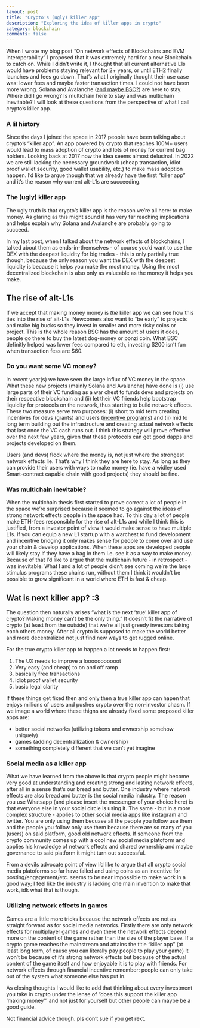 ```yaml
---
layout: post
title: "Crypto's (ugly) killer app"
description: "Exploring the idea of killer apps in crypto"
category: blockchain
comments: false
---
```

When I wrote my blog post “On network effects of Blockchains and EVM interoperability” I proposed that it was extremely hard for a new Blockchain to catch on. While I didn’t write it, I thought that all current alternative L1s would have problems staying relevant for 2+ years, or until ETH2 finally launches and fees go down. That’s what I originally thought their use case was: lower fees and maybe faster transaction times. I could not have been more wrong. Solana and Avalanche ([and maybe BSC?](https://github.com/binance-chain/bsc/issues/553)) are here to stay. Where did I go wrong? Is multichain here to stay and was multichain inevitable? I will look at these questions from the perspective of what I call crypto’s killer app.

### A lil history

Since the days I joined the space in 2017 people have been talking about crypto’s “killer app”. An app powered by crypto that reaches 100M+ users would lead to mass adoption of crypto and lots of money for current bag holders. Looking back at 2017 now the Idea seems almost delusinal. In 2022 we are still lacking the necessary groundwork (cheap transaction, idiot proof wallet security, good wallet usability, etc.) to make mass adoption happen. I’d like to argue though that we already have the first “killer app” and it’s the reason why current alt-L1s are succeeding.

### The (ugly) killer app

The ugly truth is that crypto’s killer app is the reason we’re all here: to make money. As glaring as this might sound it has very far reaching implications and helps explain why Solana and Avalanche are probably going to succeed. 

In my last post, when I talked about the network effects of blockchains, I talked about them as ends-in-themselves - of course you’d want to use the DEX with the deepest liquidity for big trades - this is only partially true though, because the only reason you want the DEX with the deepest liquidity is because it helps you make the most money. Using the most decentralized blockchain is also only as valueable as the money it helps you make.

## The rise of alt-L1s

If we accept that making money money is *the* killer app we can see how this ties into the rise of alt-L1s. Newcomers also want to “be early” to projects and make big bucks so they invest in smaller and more risky coins or project. This is the whole reason BSC has the amount of users it does, people go there to buy the latest dog-money or ponzi coin. What BSC definitly helped was lower fees compared to eth, investing $200 isn’t fun when transaction fess are $60.

### Do you want some VC money?

In recent year(s) we have seen the large influx of VC money in the space. What these new projects (mainly Solana and Avalanche) have done is (i) use large parts of their VC funding as a war chest to funds devs and projects on their respective blockchain and (ii) let their VC friends help bootstrap liquidity for protocols on the network, thus starting to build network effects. These two measure serve two purposes: (i) short to mid term creating incentives for devs (grants) and users ([incentive programs]([https://medium.com/avalancheavax/avalanche-foundation-announces-180m-defi-incentive-program-d320fdfafff7](https://medium.com/avalancheavax/avalanche-foundation-announces-180m-defi-incentive-program-d320fdfafff7))) and (ii) mid to long term building out the infrastructure and creating actual network effects that last once the VC cash runs out. I think this strategy will prove effective over the next few years, given that these protocols can get good dapps and projects developed on them.

Users (and devs) flock where the money is, not just where the strongest network effects lie. That’s why I think they are here to stay. As long as they can provide their users with ways to make money (ie. have a widley used Smart-contract capable chain with good projects) they should be fine.

### Was multichain inevitable?

When the multichain thesis first started to prove correct a lot of people in the space we’re surprised because it seemed to go against the ideas of strong network effects people in the space had. To this day a lot of people make ETH-fees responsible for the rise of alt-L1s and while I think this is justified, from a investor point of view it would make sense to have multiple L1s. If you can equip a new L1 startup with a warchest to fund development and incentive bridging it only makes sense for people to come over and use your chain & develop applications. When these apps are developed people will likely stay if they have a bag in them i.e. see it as a way to make money. Because of that I’d like to argue that the multichain future -  in retrospect - was inevitable. What I and a lot of people didn’t see coming we’re the large stimulus programs these chains run, without them I think it wouldn’t be possible to grow significant in a world where ETH is fast & cheap.

## Wat is next killer app? :3

The question then naturally arises “what is the next ‘true’ killer app of crypto? Making money can’t be the only thing.” It doesn’t fit the narrative of crypto (at least from the outside) that we’re all just greedy investors taking each others money. After all crypto is supposed to make the world better and more decentralized not just find new ways to get rugged online.

For the true crypto killer app to happen a lot needs to happen first:

1. The UX needs to improve a looooooooooot
2. Very easy (and cheap) to on and off ramp
3. basically free transactions
4. idiot proof wallet security
5. basic legal clarity

If these things get fixed then and only then a true killer app can hapen that enjoys millions of users and pushes crypto over the non-investor chasm. If we image a world where these thigns are already fixed some proposed killer apps are: 

- better social networks (utilizing tokens and ownership somehow uniquely)
- games (adding decentrallization & ownership)
- something completely different that we can’t yet imagine

### Social media as a killer app

What we have learned from the above is that crypto people might become very good at understanding and creating strong and lasting network effects, after all in a sense that’s our bread and butter. One industry where network effects are also bread and butter is the social media industry. The reason you use Whatsapp (and please insert the messenger of your choice here) is that everyone else in your social circle is using it. The same - but in a more complex structure - applies to other social media apps like instagram and twitter. You are only using them becuase all the people you follow use them and the people you follow only use them because there are so many of you (users) on said platform, good old network effects. If someone from the crypto community comes up with a cool new social media platoform and applies his knwoledge of network effects and shared ownership and maybe governance to said platform it might turn out successful. 

From a devils advocate point of view I’d like to argue that all crypto social media platoforms so far have failed and using coins as an incentive for posting/engagement/etc. seems to be near impossible to make work in a good way; I feel like the industry is lacking one main invention to make that work, idk what that is though.

### Utilizing network effects in games

Games are a little more tricks because the network effects are not as straight forward as for social media networks. Firstly there are only network effects for multiplayer games and even there the network effects depend more on the content of the game rather than the size of the player base. If a crypto game reaches the mainstream and attains the title “killer app” (at least long term, of cause you can literally pay people to play your game) it won’t be because of it’s strong network effects but because of the actual content of the game itself and how enjoyable it is to play with friends. For network effects through financial incentive remember: people can only take out of the system what someone else has put in.

As closing thoughts I would like to add that thinking about every investment you take in crypto under the lense of “does this support the killer app ‘making money’” and not just for yourself but other people can maybe be a good guide.

Not financial advice though. pls don’t sue if you get rekt.

